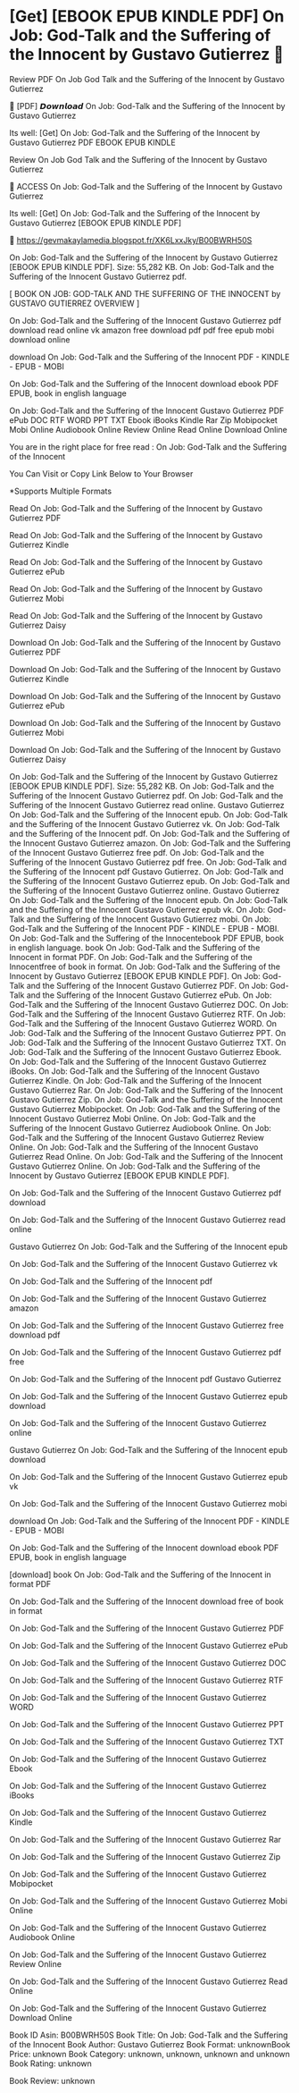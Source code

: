 # [Get] [EBOOK EPUB KINDLE PDF] On Job: God-Talk and the Suffering of the Innocent by  Gustavo Gutierrez 📩
Review PDF On Job God Talk and the Suffering of the Innocent by Gustavo Gutierrez

💝 [PDF] 𝘿𝙤𝙬𝙣𝙡𝙤𝙖𝙙 On Job: God-Talk and the Suffering of the Innocent by Gustavo Gutierrez

Its well: [Get] On Job: God-Talk and the Suffering of the Innocent by Gustavo Gutierrez PDF EBOOK EPUB KINDLE


Review On Job God Talk and the Suffering of the Innocent by Gustavo Gutierrez

📩 ACCESS On Job: God-Talk and the Suffering of the Innocent by Gustavo Gutierrez

Its well: [Get] On Job: God-Talk and the Suffering of the Innocent by Gustavo Gutierrez [EBOOK EPUB KINDLE PDF]



🌟 https://gevmakaylamedia.blogspot.fr/XK6LxxJky/B00BWRH50S



On Job: God-Talk and the Suffering of the Innocent by Gustavo Gutierrez [EBOOK EPUB KINDLE PDF]. Size: 55,282 KB. On Job: God-Talk and the Suffering of the Innocent Gustavo Gutierrez pdf.

[ BOOK ON JOB: GOD-TALK AND THE SUFFERING OF THE INNOCENT by GUSTAVO GUTIERREZ OVERVIEW ]

On Job: God-Talk and the Suffering of the Innocent Gustavo Gutierrez pdf download read online vk amazon free download pdf pdf free epub mobi download online

download On Job: God-Talk and the Suffering of the Innocent PDF - KINDLE - EPUB - MOBI

On Job: God-Talk and the Suffering of the Innocent download ebook PDF EPUB, book in english language

On Job: God-Talk and the Suffering of the Innocent Gustavo Gutierrez PDF ePub DOC RTF WORD PPT TXT Ebook iBooks Kindle Rar Zip Mobipocket Mobi Online Audiobook Online Review Online Read Online Download Online

You are in the right place for free read : On Job: God-Talk and the Suffering of the Innocent

You Can Visit or Copy Link Below to Your Browser

*Supports Multiple Formats

Read On Job: God-Talk and the Suffering of the Innocent by Gustavo Gutierrez PDF

Read On Job: God-Talk and the Suffering of the Innocent by Gustavo Gutierrez Kindle

Read On Job: God-Talk and the Suffering of the Innocent by Gustavo Gutierrez ePub

Read On Job: God-Talk and the Suffering of the Innocent by Gustavo Gutierrez Mobi

Read On Job: God-Talk and the Suffering of the Innocent by Gustavo Gutierrez Daisy

Download On Job: God-Talk and the Suffering of the Innocent by Gustavo Gutierrez PDF

Download On Job: God-Talk and the Suffering of the Innocent by Gustavo Gutierrez Kindle

Download On Job: God-Talk and the Suffering of the Innocent by Gustavo Gutierrez ePub

Download On Job: God-Talk and the Suffering of the Innocent by Gustavo Gutierrez Mobi

Download On Job: God-Talk and the Suffering of the Innocent by Gustavo Gutierrez Daisy

On Job: God-Talk and the Suffering of the Innocent by Gustavo Gutierrez [EBOOK EPUB KINDLE PDF]. Size: 55,282 KB. On Job: God-Talk and the Suffering of the Innocent Gustavo Gutierrez pdf. On Job: God-Talk and the Suffering of the Innocent Gustavo Gutierrez read online. Gustavo Gutierrez On Job: God-Talk and the Suffering of the Innocent epub. On Job: God-Talk and the Suffering of the Innocent Gustavo Gutierrez vk. On Job: God-Talk and the Suffering of the Innocent pdf. On Job: God-Talk and the Suffering of the Innocent Gustavo Gutierrez amazon. On Job: God-Talk and the Suffering of the Innocent Gustavo Gutierrez free pdf. On Job: God-Talk and the Suffering of the Innocent Gustavo Gutierrez pdf free. On Job: God-Talk and the Suffering of the Innocent pdf Gustavo Gutierrez. On Job: God-Talk and the Suffering of the Innocent Gustavo Gutierrez epub. On Job: God-Talk and the Suffering of the Innocent Gustavo Gutierrez online. Gustavo Gutierrez On Job: God-Talk and the Suffering of the Innocent epub. On Job: God-Talk and the Suffering of the Innocent Gustavo Gutierrez epub vk. On Job: God-Talk and the Suffering of the Innocent Gustavo Gutierrez mobi. On Job: God-Talk and the Suffering of the Innocent PDF - KINDLE - EPUB - MOBI. On Job: God-Talk and the Suffering of the Innocentebook PDF EPUB, book in english language. book On Job: God-Talk and the Suffering of the Innocent in format PDF. On Job: God-Talk and the Suffering of the Innocentfree of book in format. On Job: God-Talk and the Suffering of the Innocent by Gustavo Gutierrez [EBOOK EPUB KINDLE PDF]. On Job: God-Talk and the Suffering of the Innocent Gustavo Gutierrez PDF. On Job: God-Talk and the Suffering of the Innocent Gustavo Gutierrez ePub. On Job: God-Talk and the Suffering of the Innocent Gustavo Gutierrez DOC. On Job: God-Talk and the Suffering of the Innocent Gustavo Gutierrez RTF. On Job: God-Talk and the Suffering of the Innocent Gustavo Gutierrez WORD. On Job: God-Talk and the Suffering of the Innocent Gustavo Gutierrez PPT. On Job: God-Talk and the Suffering of the Innocent Gustavo Gutierrez TXT. On Job: God-Talk and the Suffering of the Innocent Gustavo Gutierrez Ebook. On Job: God-Talk and the Suffering of the Innocent Gustavo Gutierrez iBooks. On Job: God-Talk and the Suffering of the Innocent Gustavo Gutierrez Kindle. On Job: God-Talk and the Suffering of the Innocent Gustavo Gutierrez Rar. On Job: God-Talk and the Suffering of the Innocent Gustavo Gutierrez Zip. On Job: God-Talk and the Suffering of the Innocent Gustavo Gutierrez Mobipocket. On Job: God-Talk and the Suffering of the Innocent Gustavo Gutierrez Mobi Online. On Job: God-Talk and the Suffering of the Innocent Gustavo Gutierrez Audiobook Online. On Job: God-Talk and the Suffering of the Innocent Gustavo Gutierrez Review Online. On Job: God-Talk and the Suffering of the Innocent Gustavo Gutierrez Read Online. On Job: God-Talk and the Suffering of the Innocent Gustavo Gutierrez Online. On Job: God-Talk and the Suffering of the Innocent by Gustavo Gutierrez [EBOOK EPUB KINDLE PDF].

On Job: God-Talk and the Suffering of the Innocent Gustavo Gutierrez pdf download

On Job: God-Talk and the Suffering of the Innocent Gustavo Gutierrez read online

Gustavo Gutierrez On Job: God-Talk and the Suffering of the Innocent epub

On Job: God-Talk and the Suffering of the Innocent Gustavo Gutierrez vk

On Job: God-Talk and the Suffering of the Innocent pdf

On Job: God-Talk and the Suffering of the Innocent Gustavo Gutierrez amazon

On Job: God-Talk and the Suffering of the Innocent Gustavo Gutierrez free download pdf

On Job: God-Talk and the Suffering of the Innocent Gustavo Gutierrez pdf free

On Job: God-Talk and the Suffering of the Innocent pdf Gustavo Gutierrez

On Job: God-Talk and the Suffering of the Innocent Gustavo Gutierrez epub download

On Job: God-Talk and the Suffering of the Innocent Gustavo Gutierrez online

Gustavo Gutierrez On Job: God-Talk and the Suffering of the Innocent epub download

On Job: God-Talk and the Suffering of the Innocent Gustavo Gutierrez epub vk

On Job: God-Talk and the Suffering of the Innocent Gustavo Gutierrez mobi

download On Job: God-Talk and the Suffering of the Innocent PDF - KINDLE - EPUB - MOBI

On Job: God-Talk and the Suffering of the Innocent download ebook PDF EPUB, book in english language

[download] book On Job: God-Talk and the Suffering of the Innocent in format PDF

On Job: God-Talk and the Suffering of the Innocent download free of book in format

On Job: God-Talk and the Suffering of the Innocent Gustavo Gutierrez PDF

On Job: God-Talk and the Suffering of the Innocent Gustavo Gutierrez ePub

On Job: God-Talk and the Suffering of the Innocent Gustavo Gutierrez DOC

On Job: God-Talk and the Suffering of the Innocent Gustavo Gutierrez RTF

On Job: God-Talk and the Suffering of the Innocent Gustavo Gutierrez WORD

On Job: God-Talk and the Suffering of the Innocent Gustavo Gutierrez PPT

On Job: God-Talk and the Suffering of the Innocent Gustavo Gutierrez TXT

On Job: God-Talk and the Suffering of the Innocent Gustavo Gutierrez Ebook

On Job: God-Talk and the Suffering of the Innocent Gustavo Gutierrez iBooks

On Job: God-Talk and the Suffering of the Innocent Gustavo Gutierrez Kindle

On Job: God-Talk and the Suffering of the Innocent Gustavo Gutierrez Rar

On Job: God-Talk and the Suffering of the Innocent Gustavo Gutierrez Zip

On Job: God-Talk and the Suffering of the Innocent Gustavo Gutierrez Mobipocket

On Job: God-Talk and the Suffering of the Innocent Gustavo Gutierrez Mobi Online

On Job: God-Talk and the Suffering of the Innocent Gustavo Gutierrez Audiobook Online

On Job: God-Talk and the Suffering of the Innocent Gustavo Gutierrez Review Online

On Job: God-Talk and the Suffering of the Innocent Gustavo Gutierrez Read Online

On Job: God-Talk and the Suffering of the Innocent Gustavo Gutierrez Download Online

Book ID Asin: B00BWRH50S
Book Title: On Job: God-Talk and the Suffering of the Innocent
Book Author: Gustavo Gutierrez
Book Format: unknownBook Price: unknown
Book Category: unknown, unknown, unknown and unknown
Book Rating: unknown

Book Review: unknown
